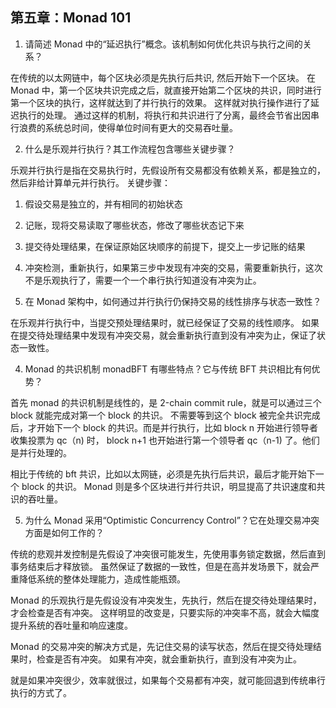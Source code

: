 ## 第五章：Monad 101

1. 请简述 Monad 中的“延迟执行”概念。该机制如何优化共识与执行之间的关系？

在传统的以太网链中，每个区块必须是先执行后共识, 然后开始下一个区块。
在 Monad 中，第一个区块共识完成之后，就直接开始第二个区块的共识，同时进行第一个区块的执行，这样就达到了并行执行的效果。
这样就对执行操作进行了延迟执行的处理。
通过这样的机制，将执行和共识进行了分离，最终会节省出因串行浪费的系统总时间，使得单位时间有更大的交易吞吐量。

2. 什么是乐观并行执行？其工作流程包含哪些关键步骤？

乐观并行执行是指在交易执行时，先假设所有交易都没有依赖关系，都是独立的，然后非给计算单元并行执行。
关键步骤：

1.  假设交易是独立的，并有相同的初始状态
2.  记账，现将交易读取了哪些状态，修改了哪些状态记下来
3.  提交待处理结果，在保证原始区块顺序的前提下，提交上一步记账的结果
4.  冲突检测，重新执行，如果第三步中发现有冲突的交易，需要重新执行，这次不是乐观执行了，需要一个一个串行执行知道没有冲突为止。

5.  在 Monad 架构中，如何通过并行执行仍保持交易的线性排序与状态一致性？

在乐观并行执行中，当提交预处理结果时，就已经保证了交易的线性顺序。
如果在提交待处理结果中发现有冲突交易，就会重新执行直到没有冲突为止，保证了状态一致性。

4. Monad 的共识机制 monadBFT 有哪些特点？它与传统 BFT 共识相比有何优势？

首先 monad 的共识机制是线性的，是 2-chain commit rule，就是可以通过三个 block 就能完成对第一个 block 的共识。
不需要等到这个 block 被完全共识完成后，才开始下一个 block 的共识。而是并行执行，比如 block n 开始进行领导者收集投票为 qc（n) 时，
block n+1 也开始进行第一个领导者 qc（n-1) 了。他们是并行处理的。

相比于传统的 bft 共识，比如以太网链，必须是先执行后共识，最后才能开始下一个 block 的共识。
Monad 则是多个区块进行并行共识，明显提高了共识速度和共识的吞吐量。

5. 为什么 Monad 采用“Optimistic Concurrency Control”？它在处理交易冲突方面是如何工作的？

传统的悲观并发控制是先假设了冲突很可能发生，先使用事务锁定数据，然后直到事务结束后才释放锁。
虽然保证了数据的一致性，但是在高并发场景下，就会严重降低系统的整体处理能力，造成性能瓶颈。

Monad 的乐观执行是先假设没有冲突发生，先执行，然后在提交待处理结果时，才会检查是否有冲突。
这样明显的改变是，只要实际的冲突率不高，就会大幅度提升系统的吞吐量和响应速度。

Monad 的交易冲突的解决方式是，先记住交易的读写状态，然后在提交待处理结果时，检查是否有冲突。
如果有冲突，就会重新执行，直到没有冲突为止。

就是如果冲突很少，效率就很过，如果每个交易都有冲突，就可能回退到传统串行执行的方式了。
